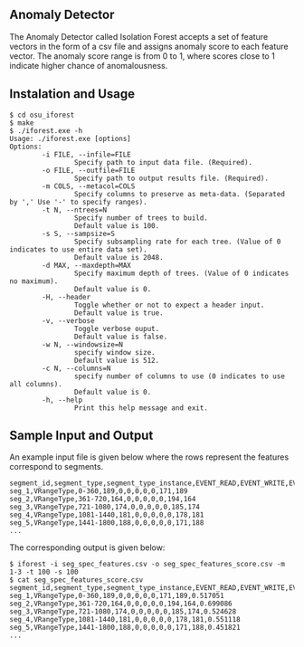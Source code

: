 ## Anomaly Detector

The Anomaly Detector called Isolation Forest accepts a set of feature vectors in the form of a csv file and assigns anomaly score to each feature vector. The anomaly score range is from 0 to 1, where scores close to 1 indicate higher chance of anomalousness.

## Instalation and Usage
```
$ cd osu_iforest
$ make
$ ./iforest.exe -h
Usage: ./iforest.exe [options]
Options:
        -i FILE, --infile=FILE
                Specify path to input data file. (Required).
        -o FILE, --outfile=FILE
                Specify path to output results file. (Required).
        -m COLS, --metacol=COLS
                Specify columns to preserve as meta-data. (Separated by ',' Use '-' to specify ranges).
        -t N, --ntrees=N
                Specify number of trees to build.
                Default value is 100.
        -s S, --sampsize=S
                Specify subsampling rate for each tree. (Value of 0 indicates to use entire data set).
                Default value is 2048.
        -d MAX, --maxdepth=MAX
                Specify maximum depth of trees. (Value of 0 indicates no maximum).
                Default value is 0.
        -H, --header
                Toggle whether or not to expect a header input.
                Default value is true.
        -v, --verbose
                Toggle verbose ouput.
                Default value is false.
        -w N, --windowsize=N
                specify window size.
                Default value is 512.
        -c N, --columns=N
                specify number of columns to use (0 indicates to use all columns).
                Default value is 0.
        -h, --help
                Print this help message and exit.
```

## Sample Input and Output

An example input file is given below where the rows represent the features correspond to segments.

```
segment_id,segment_type,segment_type_instance,EVENT_READ,EVENT_WRITE,EVENT_EXECUTE,SUBJECT_PROCESS,SUBJECT_THREAD,SUBJECT_EVENT,NUM_FILES,NUM_SUBJECTS
seg_1,VRangeType,0-360,189,0,0,0,0,0,171,189
seg_2,VRangeType,361-720,164,0,0,0,0,0,194,164
seg_3,VRangeType,721-1080,174,0,0,0,0,0,185,174
seg_4,VRangeType,1081-1440,181,0,0,0,0,0,178,181
seg_5,VRangeType,1441-1800,188,0,0,0,0,0,171,188
...
```

The corresponding output is given below:

```
$ iforest -i seg_spec_features.csv -o seg_spec_features_score.csv -m 1-3 -t 100 -s 100
$ cat seg_spec_features_score.csv
segment_id,segment_type,segment_type_instance,EVENT_READ,EVENT_WRITE,EVENT_EXECUTE,SUBJECT_PROCESS,SUBJECT_THREAD,SUBJECT_EVENT,NUM_FILES,NUM_SUBJECTS,anomaly_score
seg_1,VRangeType,0-360,189,0,0,0,0,0,171,189,0.517051
seg_2,VRangeType,361-720,164,0,0,0,0,0,194,164,0.699086
seg_3,VRangeType,721-1080,174,0,0,0,0,0,185,174,0.524628
seg_4,VRangeType,1081-1440,181,0,0,0,0,0,178,181,0.551118
seg_5,VRangeType,1441-1800,188,0,0,0,0,0,171,188,0.451821
...
```
